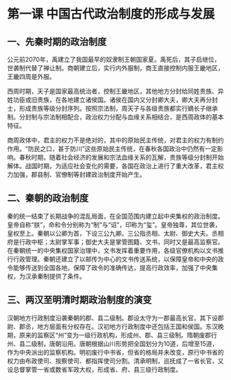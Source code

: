 # 第一课 中国古代政治制度的形成与发展

## 一、先秦时期的政治制度

公元前2070年，禹建立了我国最早的奴隶制王朝国家夏。禹死后，其子启继位，世袭制代替了禅让制。商朝建立后，实行内外服制，商王直接控制内服王畿地区，王畿四周是外服。

西周时期，天子是国家最高统治者，控制王畿地区，其他地方分封给同姓贵族、异姓功臣或旧贵族，在各地建立诸侯国。诸侯在国内又分封卿大夫，卿大夫再分封士，形成贵族等级分封序列。按照宗法制，周天子与各级贵族都实行嫡长子继承制。分封制与宗法制相配合，政治权力分配与血缘关系相结合，是西周政体的基本特征。

商周政体中，君主的权力不是绝对的，其中的原始民主传统，对君主的权力有制约作用。“防民之口，甚于防川”这些原始民主传统，在春秋各国政治中仍然有一定影响。春秋时期，随着社会经济的发展和宗法血缘关系的瓦解，贵族等级分封制开始解体。战国时期，为适应社会变化的需要，各国在政治上进行了重大改革，君主权力加强，郡县制、官僚制等封建政治制度开始产生。

## 二、秦朝的政治制度

秦的统一结束了长期战争的混乱局面，在全国范围内建立起中央集权的政治制度。皇帝自称“朕”，命和令分别称为“制”与“诏”，印称为“玺”。皇帝独尊，其位世袭，皇权至上。秦朝以公卿为首，下设三公九卿。三公指丞相、太尉、御史大夫。丞相府是行政中枢；太尉掌军事；御史大夫是掌管图籍、文书，同时又是最高监察官。在秦朝统一的中央集权国家治理中，文书发挥着重要作用，各级官僚机构以文书推行行政管理。秦朝还建立了以邮传为中心的文书传送系统，以保障皇帝和中央的政令能够传送到全国各地，保障了政令的准确传达，提高行政效率，加强了中央集权，为汉承秦制提供了条件。

## 三、两汉至明清时期政治制度的演变

汉朝地方行政制度沿袭秦朝的郡、县二级制。郡设太守为一郡最高长官，其下设郡尉、郡丞，地方层面有分权存在。汉初地方行政制度中还包括王国和侯国。东汉晚期，原来的监察区“州”变为一级行政机构，形成州、郡、县三级制。隋朝废郡行州、县二级制，唐朝沿用。唐朝根据山川形势把全国划分为10道，后增至15道，作为中央派出的监察机构。明初废行中书省，但省的格局并未改变，原行中书省的权力由布政使司、按察使司、都指挥使司分割。清承明制，巡抚成了一省长官，又设总督掌管一省或数省军政大权，形成省、府、县三级行政制度。